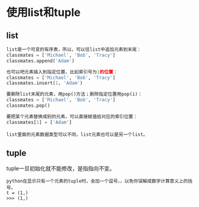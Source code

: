 # 使用list和tuple
## list
```py
list是一个可变的有序表，所以，可以往list中追加元素到末尾：
classmates = ['Michael', 'Bob', 'Tracy']
classmates.append('Adam')
```
```py
也可以吧元素插入到指定位置，比如索引号为1的位置：
classmates = ['Michael', 'Bob', 'Tracy']
classmates.insert(1, 'Adam')
```
```py
要删除list末尾的元素，用pop()方法；删除指定位置用pop(i)：
classmates = ['Michael', 'Bob', 'Tracy']
classmates.pop()
```
```py
要把某个元素替换成别的元素，可以直接赋值给对应的索引位置：
classmates[1] = ['Adam']
```
```
list里面的元素数据类型可以不同，list元素也可以是另一个list。
```
## tuple
tuple一旦初始化就不能修改，是指指向不变。
```
python在显示只有一个元素的tuple时，会加一个逗号，，以免你误解成数学计算意义上的括号。
t = (1,)
>>> (1,)
```